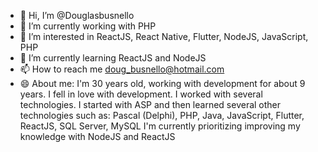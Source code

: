 - 👋 Hi, I’m @Douglasbusnello
- 🔭 I’m currently working with PHP
- 👀 I’m interested in ReactJS, React Native, Flutter, NodeJS, JavaScript, PHP
- 🌱 I’m currently learning ReactJS and NodeJS
- 📫 How to reach me doug_busnello@hotmail.com
- 😄 About me: I'm 30 years old, working with development for about 9 years.
I fell in love with development. I worked with several technologies. I started with ASP and then learned several other technologies such as: Pascal (Delphi), PHP, Java, JavaScript, Flutter, ReactJS, SQL Server, MySQL
I'm currently prioritizing improving my knowledge with NodeJS and ReactJS

<!---
Douglasbusnello/Douglasbusnello is a ✨ special ✨ repository because its `README.md` (this file) appears on your GitHub profile.
You can click the Preview link to take a look at your changes.
--->
